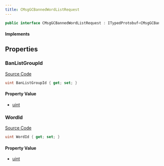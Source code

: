 ```yaml
---
title: CMsgGCBannedWordListRequest
---
```


```csharp
public interface CMsgGCBannedWordListRequest : ITypedProtobuf<CMsgGCBannedWordListRequest>, INativeHandle
```

#### Implements

## Properties

### BanListGroupId

[Source Code](https://github.com/swiftly-solution/swiftlys2/blob/main/managed/src/SwiftlyS2.Generated/Protobufs/Interfaces/CMsgGCBannedWordListRequest.cs#L13)

```csharp
uint BanListGroupId { get; set; }
```

#### Property Value

- [uint](https://learn.microsoft.com/dotnet/api/system.uint32)

### WordId

[Source Code](https://github.com/swiftly-solution/swiftlys2/blob/main/managed/src/SwiftlyS2.Generated/Protobufs/Interfaces/CMsgGCBannedWordListRequest.cs#L16)

```csharp
uint WordId { get; set; }
```

#### Property Value

- [uint](https://learn.microsoft.com/dotnet/api/system.uint32)

